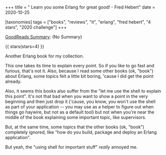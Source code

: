 +++
title = " Learn you some Erlang for great good! - Fred Hebert"
date = 2020-10-25

[taxonomies]
tags = ["books", "reviews", "it", "erlang", "fred hebert", "4 stars",
"2020 challenge"]
+++

[GoodReads Summary](https://www.goodreads.com/book/show/6718693-learn-you-some-erlang-for-great-good):
(No Summary)

<!-- more -->

{{ stars(stars=4) }}

Another Erlang book for my collection.

This one takes its time to explain every point. So if you like to go fast and
furious, that's not it. Also, because I read some other books (ok, "book")
about Erlang, some topics felt a little bit boring, 'cause I did get the point
already.

Also, it seems this books also suffer from the "let me use the shell to explain
this point". It's not that bad when you want to show a point in the very
beginning and then just drop it ('cause, you know, you won't use the shell as
part of your application -- you may use as a helper to figure out when things
go haywire, but not as a default tool) but not when you're near the middle of
the book explaining some important topic, like supervisors.

But, at the same time, some topics that the other books (ok, "book") completely
ignored, like "how do you build, package and deploy an Erlang application".

But yeah, the "using shell for important stuff" *really* annoyed me.
